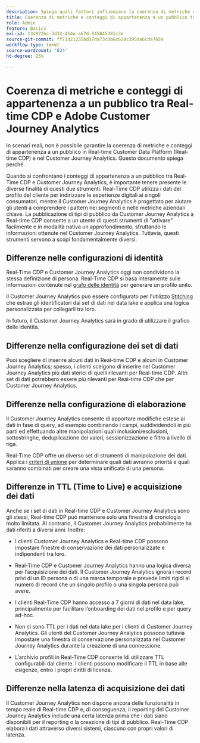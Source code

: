 ```yaml
---
description: Spiega quali fattori influenzano la coerenza di metriche e conteggi di appartenenza a un pubblico tra Real-time Customer Data Platform (Real-time CDP) e Customer Journey Analytics.
title: Coerenza di metriche e conteggi di appartenenza a un pubblico tra Real-time CDP e Customer Journey Analytics
role: Admin
feature: Basics
exl-id: 13d972bc-3d32-414e-a67d-845845381c3e
source-git-commit: ff71d21235bd37da73c0b6c628c395da6cda7659
workflow-type: tm+mt
source-wordcount: '624'
ht-degree: 25%

---
```



# Coerenza di metriche e conteggi di appartenenza a un pubblico tra Real-time CDP e Adobe Customer Journey Analytics

In scenari reali, non è possibile garantire la coerenza di metriche e conteggi di appartenenza a un pubblico in Real-time Customer Data Platform (Real-time CDP) e nel Customer Journey Analytics. Questo documento spiega perché.

Quando si confrontano i conteggi di appartenenza a un pubblico tra Real-Time CDP e Customer Journey Analytics, è importante tenere presente le diverse finalità di questi due strumenti. Real-Time CDP utilizza i dati del profilo del cliente per indirizzare le esperienze digitali ai singoli consumatori, mentre il Customer Journey Analytics è progettato per aiutare gli utenti a comprendere i pattern nei segmenti e nelle metriche aziendali chiave. La pubblicazione di tipi di pubblico da Customer Journey Analytics a Real-time CDP consente a un utente di questi strumenti di &quot;attivare&quot; facilmente e in modalità nativa un approfondimento, sfruttando le informazioni ottenute nel Customer Journey Analytics. Tuttavia, questi strumenti servono a scopi fondamentalmente diversi.

## Differenze nelle configurazioni di identità

Real-Time CDP e Customer Journey Analytics oggi non condividono la stessa definizione di persona. Real-Time CDP si basa interamente sulle informazioni contenute nel [grafo delle identità](https://experienceleague.adobe.com/docs/platform-learn/tutorials/identities/understanding-identity-and-identity-graphs.html?lang=it) per generare un profilo unito.

Il Customer Journey Analytics può essere configurato per l&#39;utilizzo [Stitching](../stitching/overview.md) che estrae gli identificatori dai set di dati nel data lake e applica una logica personalizzata per collegarli tra loro.

In futuro, il Customer Journey Analytics sarà in grado di utilizzare il grafico delle identità.

## Differenze nella configurazione dei set di dati

Puoi scegliere di inserire alcuni dati in Real-time CDP e alcuni in Customer Journey Analytics; spesso, i clienti scelgono di inserire nel Customer Journey Analytics più dati storici di quelli rilevanti per Real-time CDP. Altri set di dati potrebbero essere più rilevanti per Real-time CDP che per Customer Journey Analytics.

## Differenze nella configurazione di elaborazione

Il Customer Journey Analytics consente di apportare modifiche estese ai dati in fase di query, ad esempio combinando i campi, suddividendoli in più parti ed effettuando altre manipolazioni quali inclusioni/esclusioni, sottostringhe, deduplicazione dei valori, sessionizzazione e filtro a livello di riga.

Real-Time CDP offre un diverso set di strumenti di manipolazione dei dati. Applica i [criteri di unione](https://experienceleague.adobe.com/docs/experience-platform/profile/merge-policies/overview.html?lang=it) per determinare quali dati avranno priorità e quali saranno combinati per creare una vista unificata di una persona.

## Differenze in TTL (Time to Live) e acquisizione dei dati

Anche se i set di dati in Real-time CDP e Customer Journey Analytics sono gli stessi, Real-time CDP può mantenere solo una finestra di cronologia molto limitata. Al contrario, il Customer Journey Analytics probabilmente ha dati riferiti a diversi anni. Inoltre:

* I clienti Customer Journey Analytics e Real-time CDP possono impostare finestre di conservazione dei dati personalizzate e indipendenti tra loro.

* Real-Time CDP e Customer Journey Analytics hanno una logica diversa per l’acquisizione dei dati. Il Customer Journey Analytics ignora i record privi di un ID persona o di una marca temporale e prevede limiti rigidi al numero di record che un singolo profilo o una singola persona può avere.

* I clienti Real-Time CDP hanno accesso a 7 giorni di dati nel data lake, principalmente per facilitare l’onboarding dei dati nel profilo e per query ad-hoc.

* Non ci sono TTL per i dati nel data lake per i clienti di Customer Journey Analytics. Gli utenti del Customer Journey Analytics possono tuttavia impostare una finestra di conservazione personalizzata nel Customer Journey Analytics durante la creazione di una connessione.

* L’archivio profili in Real-Time CDP consente ldi utilizzare TTL configurabili dal cliente. I clienti possono modificare il TTL in base alle esigenze, entro i propri diritti di licenza.

## Differenze nella latenza di acquisizione dei dati

Il Customer Journey Analytics non dispone ancora delle funzionalità in tempo reale di Real-time CDP e, di conseguenza, il reporting del Customer Journey Analytics include una certa latenza prima che i dati siano disponibili per il reporting o la creazione di tipi di pubblico. Real-Time CDP elabora i dati attraverso diversi sistemi, ciascuno con propri valori di latenza.
